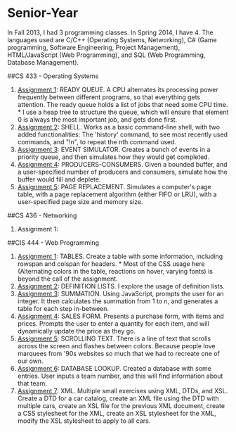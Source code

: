 Senior-Year
===========

In Fall 2013, I had 3 programming classes. In Spring 2014, I have 4.
The languages used are C/C++ (Operating Systems, Networking), C# (Game programming, Software Engineering, Project Management), HTML/JavaScript (Web Programming), and SQL (Web Programming, Database Management). 

##CS 433 - Operating Systems
  1. [Assignment 1](CS%20433%20-%20Operating%20Systems/A1%20-%20Ready%20queue): READY QUEUE. A CPU alternates its processing power frequently between different programs, so that everything gets attention. The ready queue holds a list of jobs that need some CPU time. 
    * I use a heap tree to structure the queue, which will ensure that element 0 is always the most important job, and gets done first.
  2. [Assignment 2](CS%20433%20-%20Operating%20Systems/A2%20-%20Shell): SHELL. Works as a basic command-line shell, with two added functionalities: The 'history' command, to see most recently used commands, and "!n", to repeat the nth command used.
  3. [Assignment 3](CS%20433%20-%20Operating%20Systems/A3%20-%20Event%20simulation): EVENT SIMULATOR. Creates a bunch of events in a priority queue, and then simulates how they would get completed.
  4. [Assignment 4](CS%20433%20-%20Operating%20Systems/A4%20-%20Producers%20and%20consumers): PRODUCERS-CONSUMERS. Given a bounded buffer, and a user-specified number of producers and consumers, simulate how the buffer would fill and deplete.
  5. [Assignment 5](CS%20433%20-%20Operating%20Systems/A5%20-%20Page%20Replacement): PAGE REPLACEMENT. Simulates a computer's page table, with a page replacement algorithm (either FIFO or LRU), with a user-specified page size and memory size. 

##CS 436 - Networking
  1. Assignment 1:

##CIS 444 - Web Programming
  1. [Assignment 1](CIS%20444%20-%20Web%20Programing/Hw1%20-%20Tables/Tables.html): TABLES. Create a table with some information, including rowspan and colspan for headers.
    * Most of the CSS usage here (Alternating colors in the table, reactions on hover, varying fonts) is beyond the call of the assignment. 
  2. [Assignment 2](CIS%20444%20-%20Web%20Programing/Hw2%20-%20Definition%20lists/Plane%20types.html): DEFINITION LISTS. I explore the usage of definition lists.
  3. [Assignment 3](CIS%20444%20-%20Web%20Programing/Hw3%20-%20Javascript%20interaction): SUMMATION. Using JavaScript, prompts the user for an integer. It then calculates the summation from 1 to n, and generates a table for each step in-between.
  4. [Assignment 4](CIS%20444%20-%20Web%20Programing/Hw4%20-%20Sales%20form): SALES FORM. Presents a purchase form, with items and prices. Prompts the user to enter a quantity for each item, and will dynamically update the price as they go.
  5. [Assignment 5](CIS%20444%20-%20Web%20Programing/Hw5%20-%20Scrolling%20text): SCROLLING TEXT. There is a line of text that scrolls across the screen and flashes between colors. Because people love marquees from '90s websites so much that we had to recreate one of our own.
  6. [Assignment 6](CIS%20444%20-%20Web%20Programing/Hw6%20-%20Database%20query): DATABASE LOOKUP. Created a database with some entries. User inputs a team number, and this will find information about that team.
  7. [Assignment 7](CIS%20444%20-%20Web%20Programing/Hw7%20-%20XML): XML. Multiple small exercises using XML, DTDs, and XSL. Create a DTD for a car catalog, create an XML file using the DTD with multiple cars, create an XSL file for the previous XML document, create a CSS stylesheet for the XML, create an XSL stylesheet for the XML, modify the XSL stylesheet to apply to all cars.
